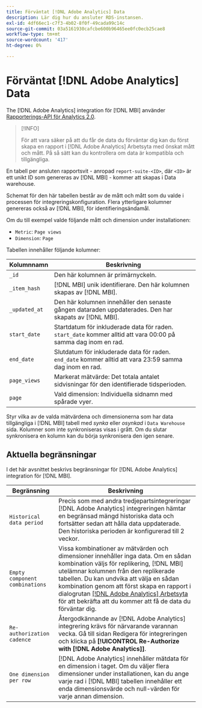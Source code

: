 ```yaml
---
title: Förväntat [!DNL Adobe Analytics] Data
description: Lär dig hur du ansluter RDS-instansen.
exl-id: 4df66ec1-c7f3-4b02-8f0f-49cada99c14c
source-git-commit: 03a5161930cafcbe600b96465ee0fc0ecb25cae8
workflow-type: tm+mt
source-wordcount: '417'
ht-degree: 0%

---
```


# Förväntat [!DNL Adobe Analytics] Data

The [!DNL Adobe Analytics] integration för [!DNL MBI] använder [Rapporterings-API för Analytics 2.0](https://developer.adobe.com/analytics-apis/docs/2.0/#!AdobeDocs/analytics-2.0-apis/master/README.md).

>[!INFO]
>
>För att vara säker på att du får de data du förväntar dig kan du först skapa en rapport i [!DNL Adobe Analytics] Arbetsyta med önskat mått och mått. På så sätt kan du kontrollera om data är kompatibla och tillgängliga.

En tabell per ansluten rapportsvit - anropad `report-suite-<ID>`, där `<ID>` är ett unikt ID som genereras av [!DNL MBI] - kommer att skapas i Data warehouse.

Schemat för den här tabellen består av de mått och mått som du valde i processen för integreringskonfiguration. Flera ytterligare kolumner genereras också av [!DNL MBI], för identifieringsändamål.

Om du till exempel valde följande mått och dimension under installationen:
- `Metric`: `Page views`
- `Dimension`: `Page`

Tabellen innehåller följande kolumner:

| Kolumnnamn | Beskrivning |
| --- | --- |
| `_id` | Den här kolumnen är primärnyckeln. |
| `_item_hash` | [!DNL MBI] unik identifierare. Den här kolumnen skapas av [!DNL MBI]. |
| `_updated_at` | Den här kolumnen innehåller den senaste gången dataraden uppdaterades. Den har skapats av [!DNL MBI]. |
| `start_date` | Startdatum för inkluderade data för raden. `start_date` kommer alltid att vara 00:00 på samma dag inom en rad. |
| `end_date` | Slutdatum för inkluderade data för raden. `end_date` kommer alltid att vara 23:59 samma dag inom en rad. |
| `page_views` | Markerat mätvärde: Det totala antalet sidvisningar för den identifierade tidsperioden. |
| `page` | Vald dimension: Individuella sidnamn med spårade vyer. |

Styr vilka av de valda mätvärdena och dimensionerna som har data tillgängliga i [!DNL MBI] tabell med *synka* eller *osynkad* i `Data Warehouse` sida. Kolumner som inte synkroniseras visas i grått. Om du slutar synkronisera en kolumn kan du börja synkronisera den igen senare.

## Aktuella begränsningar

I det här avsnittet beskrivs begränsningar för [!DNL Adobe Analytics] integration för [!DNL MBI].

| Begränsning | Beskrivning |
| --- | --- |
| `Historical data period` | Precis som med andra tredjepartsintegreringar [!DNL Adobe Analytics] integreringen hämtar en begränsad mängd historiska data och fortsätter sedan att hålla data uppdaterade. Den historiska perioden är konfigurerad till 2 veckor. |
| `Empty component combinations` | Vissa kombinationer av mätvärden och dimensioner innehåller inga data. Om en sådan kombination väljs för replikering, [!DNL MBI] utelämnar kolumnen från den replikerade tabellen. Du kan undvika att välja en sådan kombination genom att först skapa en rapport i dialogrutan [[!DNL Adobe Analytics] Arbetsyta](https://experienceleague.adobe.com/docs/analytics/analyze/analysis-workspace/home.html?lang=en) för att bekräfta att du kommer att få de data du förväntar dig. |
| `Re-authorization cadence` | Återgodkännande av [!DNL Adobe Analytics] integrering krävs för närvarande varannan vecka. Gå till sidan Redigera för integreringen och klicka på **[!UICONTROL Re-Authorize with [!DNL Adobe Analytics]]**. |
| `One dimension per row` | [!DNL Adobe Analytics] innehåller mätdata för en dimension i taget. Om du väljer flera dimensioner under installationen, kan du ange varje rad i [!DNL MBI] tabellen innehåller ett enda dimensionsvärde och null-värden för varje annan dimension. |
